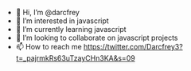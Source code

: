 - 👋 Hi, I’m @darcfrey
- 👀 I’m interested in javascript
- 🌱 I’m currently learning javascript
- 💞️ I’m looking to collaborate on javascript projects 
- 📫 How to reach me https://twitter.com/Darcfrey3?t=_pajrmkRs63uTzayCHn3KA&s=09

<!---
darcfrey/darcfrey is a ✨ special ✨ repository because its `README.md` (this file) appears on your GitHub profile.
You can click the Preview link to take a look at your changes.
--->
